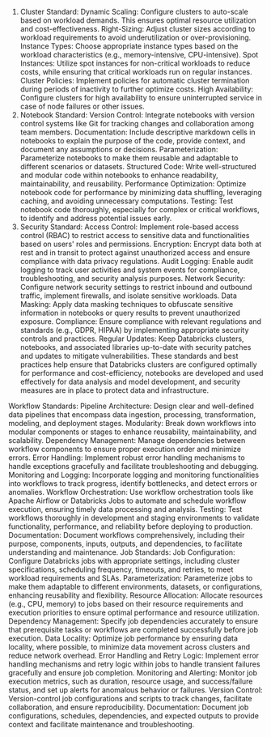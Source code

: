 1. Cluster Standard:
Dynamic Scaling: Configure clusters to auto-scale based on workload demands. This ensures optimal resource utilization and cost-effectiveness.
Right-Sizing: Adjust cluster sizes according to workload requirements to avoid underutilization or over-provisioning.
Instance Types: Choose appropriate instance types based on the workload characteristics (e.g., memory-intensive, CPU-intensive).
Spot Instances: Utilize spot instances for non-critical workloads to reduce costs, while ensuring that critical workloads run on regular instances.
Cluster Policies: Implement policies for automatic cluster termination during periods of inactivity to further optimize costs.
High Availability: Configure clusters for high availability to ensure uninterrupted service in case of node failures or other issues.
2. Notebook Standard:
Version Control: Integrate notebooks with version control systems like Git for tracking changes and collaboration among team members.
Documentation: Include descriptive markdown cells in notebooks to explain the purpose of the code, provide context, and document any assumptions or decisions.
Parameterization: Parameterize notebooks to make them reusable and adaptable to different scenarios or datasets.
Structured Code: Write well-structured and modular code within notebooks to enhance readability, maintainability, and reusability.
Performance Optimization: Optimize notebook code for performance by minimizing data shuffling, leveraging caching, and avoiding unnecessary computations.
Testing: Test notebook code thoroughly, especially for complex or critical workflows, to identify and address potential issues early.
3. Security Standard:
Access Control: Implement role-based access control (RBAC) to restrict access to sensitive data and functionalities based on users' roles and permissions.
Encryption: Encrypt data both at rest and in transit to protect against unauthorized access and ensure compliance with data privacy regulations.
Audit Logging: Enable audit logging to track user activities and system events for compliance, troubleshooting, and security analysis purposes.
Network Security: Configure network security settings to restrict inbound and outbound traffic, implement firewalls, and isolate sensitive workloads.
Data Masking: Apply data masking techniques to obfuscate sensitive information in notebooks or query results to prevent unauthorized exposure.
Compliance: Ensure compliance with relevant regulations and standards (e.g., GDPR, HIPAA) by implementing appropriate security controls and practices.
Regular Updates: Keep Databricks clusters, notebooks, and associated libraries up-to-date with security patches and updates to mitigate vulnerabilities.
These standards and best practices help ensure that Databricks clusters are configured optimally for performance and cost-efficiency, notebooks are developed and used effectively for data analysis and model development, and security measures are in place to protect data and infrastructure.


Workflow Standards:
Pipeline Architecture: Design clear and well-defined data pipelines that encompass data ingestion, processing, transformation, modeling, and deployment stages.
Modularity: Break down workflows into modular components or stages to enhance reusability, maintainability, and scalability.
Dependency Management: Manage dependencies between workflow components to ensure proper execution order and minimize errors.
Error Handling: Implement robust error handling mechanisms to handle exceptions gracefully and facilitate troubleshooting and debugging.
Monitoring and Logging: Incorporate logging and monitoring functionalities into workflows to track progress, identify bottlenecks, and detect errors or anomalies.
Workflow Orchestration: Use workflow orchestration tools like Apache Airflow or Databricks Jobs to automate and schedule workflow execution, ensuring timely data processing and analysis.
Testing: Test workflows thoroughly in development and staging environments to validate functionality, performance, and reliability before deploying to production.
Documentation: Document workflows comprehensively, including their purpose, components, inputs, outputs, and dependencies, to facilitate understanding and maintenance.
Job Standards:
Job Configuration: Configure Databricks jobs with appropriate settings, including cluster specifications, scheduling frequency, timeouts, and retries, to meet workload requirements and SLAs.
Parameterization: Parameterize jobs to make them adaptable to different environments, datasets, or configurations, enhancing reusability and flexibility.
Resource Allocation: Allocate resources (e.g., CPU, memory) to jobs based on their resource requirements and execution priorities to ensure optimal performance and resource utilization.
Dependency Management: Specify job dependencies accurately to ensure that prerequisite tasks or workflows are completed successfully before job execution.
Data Locality: Optimize job performance by ensuring data locality, where possible, to minimize data movement across clusters and reduce network overhead.
Error Handling and Retry Logic: Implement error handling mechanisms and retry logic within jobs to handle transient failures gracefully and ensure job completion.
Monitoring and Alerting: Monitor job execution metrics, such as duration, resource usage, and success/failure status, and set up alerts for anomalous behavior or failures.
Version Control: Version-control job configurations and scripts to track changes, facilitate collaboration, and ensure reproducibility.
Documentation: Document job configurations, schedules, dependencies, and expected outputs to provide context and facilitate maintenance and troubleshooting.